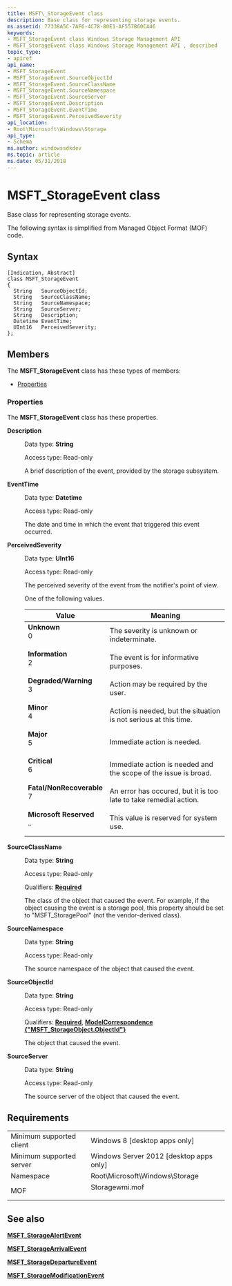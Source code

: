 ```yaml
---
title: MSFT\_StorageEvent class
description: Base class for representing storage events.
ms.assetid: 77338A5C-7AF6-4C78-80E1-AF557B60CA46
keywords:
- MSFT_StorageEvent class Windows Storage Management API
- MSFT_StorageEvent class Windows Storage Management API , described
topic_type:
- apiref
api_name:
- MSFT_StorageEvent
- MSFT_StorageEvent.SourceObjectId
- MSFT_StorageEvent.SourceClassName
- MSFT_StorageEvent.SourceNamespace
- MSFT_StorageEvent.SourceServer
- MSFT_StorageEvent.Description
- MSFT_StorageEvent.EventTime
- MSFT_StorageEvent.PerceivedSeverity
api_location:
- Root\Microsoft\Windows\Storage
api_type:
- Schema
ms.author: windowssdkdev
ms.topic: article
ms.date: 05/31/2018
---
```


# MSFT\_StorageEvent class

Base class for representing storage events.

The following syntax is simplified from Managed Object Format (MOF) code.

## Syntax

``` syntax
[Indication, Abstract]
class MSFT_StorageEvent
{
  String   SourceObjectId;
  String   SourceClassName;
  String   SourceNamespace;
  String   SourceServer;
  String   Description;
  Datetime EventTime;
  UInt16   PerceivedSeverity;
};
```

## Members

The **MSFT\_StorageEvent** class has these types of members:

-   [Properties](#properties)

### Properties

The **MSFT\_StorageEvent** class has these properties.

<dl> <dt>

**Description**
</dt> <dd> <dl> <dt>

Data type: **String**
</dt> <dt>

Access type: Read-only
</dt> </dl>

A brief description of the event, provided by the storage subsystem.

</dd> <dt>

**EventTime**
</dt> <dd> <dl> <dt>

Data type: **Datetime**
</dt> <dt>

Access type: Read-only
</dt> </dl>

The date and time in which the event that triggered this event occurred.

</dd> <dt>

**PerceivedSeverity**
</dt> <dd> <dl> <dt>

Data type: **UInt16**
</dt> <dt>

Access type: Read-only
</dt> </dl>

The perceived severity of the event from the notifier's point of view.

One of the following values.



| Value                                                                                                                                                                                                                                                                           | Meaning                                                                      |
|---------------------------------------------------------------------------------------------------------------------------------------------------------------------------------------------------------------------------------------------------------------------------------|------------------------------------------------------------------------------|
| <span id="Unknown"></span><span id="unknown"></span><span id="UNKNOWN"></span><dl> <dt>**Unknown**</dt> <dt>0</dt> </dl>                                                     | The severity is unknown or indeterminate. <br/>                        |
| <span id="Information"></span><span id="information"></span><span id="INFORMATION"></span><dl> <dt>**Information**</dt> <dt>2</dt> </dl>                                     | The event is for informative purposes.<br/>                            |
| <span id="Degraded_Warning"></span><span id="degraded_warning"></span><span id="DEGRADED_WARNING"></span><dl> <dt>**Degraded/Warning**</dt> <dt>3</dt> </dl>                 | Action may be required by the user. <br/>                              |
| <span id="Minor"></span><span id="minor"></span><span id="MINOR"></span><dl> <dt>**Minor**</dt> <dt>4</dt> </dl>                                                             | Action is needed, but the situation is not serious at this time.<br/>  |
| <span id="Major"></span><span id="major"></span><span id="MAJOR"></span><dl> <dt>**Major**</dt> <dt>5</dt> </dl>                                                             | Immediate action is needed.<br/>                                       |
| <span id="Critical"></span><span id="critical"></span><span id="CRITICAL"></span><dl> <dt>**Critical**</dt> <dt>6</dt> </dl>                                                 | Immediate action is needed and the scope of the issue is broad.<br/>   |
| <span id="Fatal_NonRecoverable"></span><span id="fatal_nonrecoverable"></span><span id="FATAL_NONRECOVERABLE"></span><dl> <dt>**Fatal/NonRecoverable**</dt> <dt>7</dt> </dl> | An error has occured, but it is too late to take remedial action.<br/> |
| <span id="Microsoft_Reserved"></span><span id="microsoft_reserved"></span><span id="MICROSOFT_RESERVED"></span><dl> <dt>**Microsoft Reserved**</dt> <dt>..</dt> </dl>        | This value is reserved for system use.<br/>                            |



 

</dd> <dt>

**SourceClassName**
</dt> <dd> <dl> <dt>

Data type: **String**
</dt> <dt>

Access type: Read-only
</dt> <dt>

Qualifiers: [**Required**](/windows/win32/wmisdk/standard-qualifiers)
</dt> </dl>

The class of the object that caused the event. For example, if the object causing the event is a storage pool, this property should be set to "MSFT\_StoragePool" (not the vendor-derived class).

</dd> <dt>

**SourceNamespace**
</dt> <dd> <dl> <dt>

Data type: **String**
</dt> <dt>

Access type: Read-only
</dt> </dl>

The source namespace of the object that caused the event.

</dd> <dt>

**SourceObjectId**
</dt> <dd> <dl> <dt>

Data type: **String**
</dt> <dt>

Access type: Read-only
</dt> <dt>

Qualifiers: [**Required**](/windows/win32/wmisdk/standard-qualifiers), [**ModelCorrespondence {"MSFT\_StorageObject.ObjectId"}**](/windows/win32/wmisdk/standard-qualifiers)
</dt> </dl>

The object that caused the event.

</dd> <dt>

**SourceServer**
</dt> <dd> <dl> <dt>

Data type: **String**
</dt> <dt>

Access type: Read-only
</dt> </dl>

The source server of the object that caused the event.

</dd> </dl>

## Requirements



|                                     |                                                                                           |
|-------------------------------------|-------------------------------------------------------------------------------------------|
| Minimum supported client<br/> | Windows 8 \[desktop apps only\]<br/>                                                |
| Minimum supported server<br/> | Windows Server 2012 \[desktop apps only\]<br/>                                      |
| Namespace<br/>                | Root\\Microsoft\\Windows\\Storage<br/>                                              |
| MOF<br/>                      | <dl> <dt>Storagewmi.mof</dt> </dl> |



## See also

<dl> <dt>

[**MSFT\_StorageAlertEvent**](msft-storagealertevent.md)
</dt> <dt>

[**MSFT\_StorageArrivalEvent**](msft-storagearrivalevent.md)
</dt> <dt>

[**MSFT\_StorageDepartureEvent**](msft-storagedepartureevent.md)
</dt> <dt>

[**MSFT\_StorageModificationEvent**](msft-storagemodificationevent.md)
</dt> </dl>

 

